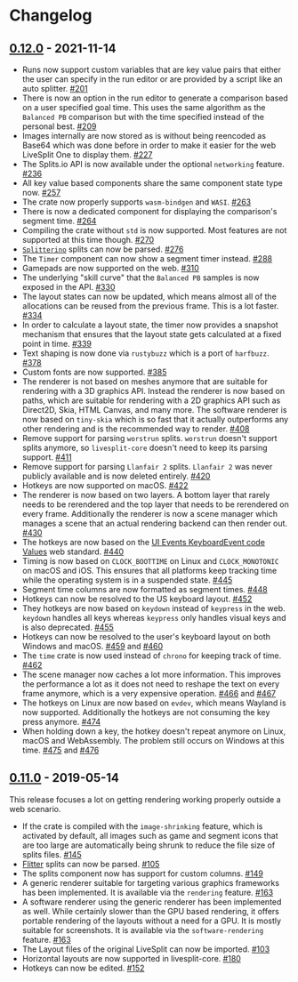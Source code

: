 # Changelog

## [0.12.0] - 2021-11-14

- Runs now support custom variables that are key value pairs that either the
  user can specify in the run editor or are provided by a script like an auto
  splitter. [#201](https://github.com/LiveSplit/livesplit-core/pull/201)
- There is now an option in the run editor to generate a comparison based on a
  user specified goal time. This uses the same algorithm as the `Balanced PB`
  comparison but with the time specified instead of the personal best.
  [#209](https://github.com/LiveSplit/livesplit-core/pull/209)
- Images internally are now stored as is without being reencoded as Base64 which
  was done before in order to make it easier for the web LiveSplit One to
  display them. [#227](https://github.com/LiveSplit/livesplit-core/pull/227)
- The Splits.io API is now available under the optional `networking` feature.
  [#236](https://github.com/LiveSplit/livesplit-core/pull/236)
- All key value based components share the same component state type now.
  [#257](https://github.com/LiveSplit/livesplit-core/pull/257)
- The crate now properly supports `wasm-bindgen` and `WASI`.
  [#263](https://github.com/LiveSplit/livesplit-core/pull/263)
- There is now a dedicated component for displaying the comparison's segment
  time. [#264](https://github.com/LiveSplit/livesplit-core/pull/264)
- Compiling the crate without `std` is now supported. Most features are not
  supported at this time though.
  [#270](https://github.com/LiveSplit/livesplit-core/pull/270)
- [`Splitterino`](https://github.com/prefixaut/splitterino) splits can now be
  parsed. [#276](https://github.com/LiveSplit/livesplit-core/pull/276)
- The `Timer` component can now show a segment timer instead.
  [#288](https://github.com/LiveSplit/livesplit-core/pull/288)
- Gamepads are now supported on the web.
  [#310](https://github.com/LiveSplit/livesplit-core/pull/310)
- The underlying "skill curve" that the `Balanced PB` samples is now exposed in
  the API. [#330](https://github.com/LiveSplit/livesplit-core/pull/330)
- The layout states can now be updated, which means almost all of the
  allocations can be reused from the previous frame. This is a lot faster.
  [#334](https://github.com/LiveSplit/livesplit-core/pull/334)
- In order to calculate a layout state, the timer now provides a snapshot
  mechanism that ensures that the layout state gets calculated at a fixed point
  in time. [#339](https://github.com/LiveSplit/livesplit-core/pull/339)
- Text shaping is now done via `rustybuzz` which is a port of `harfbuzz`.
  [#378](https://github.com/LiveSplit/livesplit-core/pull/378)
- Custom fonts are now supported.
  [#385](https://github.com/LiveSplit/livesplit-core/pull/385)
- The renderer is not based on meshes anymore that are suitable for rendering
  with a 3D graphics API. Instead the renderer is now based on paths, which are
  suitable for rendering with a 2D graphics API such as Direct2D, Skia, HTML
  Canvas, and many more. The software renderer is now based on `tiny-skia` which
  is so fast that it actually outperforms any other rendering and is the
  recommended way to render.
  [#408](https://github.com/LiveSplit/livesplit-core/pull/408)
- Remove support for parsing `worstrun` splits. `worstrun` doesn't support
  splits anymore, so `livesplit-core` doesn't need to keep its parsing support.
  [#411](https://github.com/LiveSplit/livesplit-core/pull/411)
- Remove support for parsing `Llanfair 2` splits. `Llanfair 2` was never
  publicly available and is now deleted entirely.
  [#420](https://github.com/LiveSplit/livesplit-core/pull/420)
- Hotkeys are now supported on macOS.
  [#422](https://github.com/LiveSplit/livesplit-core/pull/422)
- The renderer is now based on two layers. A bottom layer that rarely needs to
  be rerendered and the top layer that needs to be rerendered on every frame.
  Additionally the renderer is now a scene manager which manages a scene that an
  actual rendering backend can then render out.
  [#430](https://github.com/LiveSplit/livesplit-core/pull/430)
- The hotkeys are now based on the [UI Events KeyboardEvent code
  Values](https://www.w3.org/TR/uievents-code/) web standard.
  [#440](https://github.com/LiveSplit/livesplit-core/pull/440)
- Timing is now based on `CLOCK_BOOTTIME` on Linux and `CLOCK_MONOTONIC` on
  macOS and iOS. This ensures that all platforms keep tracking time while the
  operating system is in a suspended state.
  [#445](https://github.com/LiveSplit/livesplit-core/pull/445)
- Segment time columns are now formatted as segment times.
  [#448](https://github.com/LiveSplit/livesplit-core/pull/448)
- Hotkeys can now be resolved to the US keyboard layout.
  [#452](https://github.com/LiveSplit/livesplit-core/pull/452)
- They hotkeys are now based on `keydown` instead of `keypress` in the web.
  `keydown` handles all keys whereas `keypress` only handles visual keys and is
  also deprecated. [#455](https://github.com/LiveSplit/livesplit-core/pull/455)
- Hotkeys can now be resolved to the user's keyboard layout on both Windows and
  macOS. [#459](https://github.com/LiveSplit/livesplit-core/pull/459) and
  [#460](https://github.com/LiveSplit/livesplit-core/pull/460)
- The `time` crate is now used instead of `chrono` for keeping track of time.
  [#462](https://github.com/LiveSplit/livesplit-core/pull/462)
- The scene manager now caches a lot more information. This improves the
  performance a lot as it does not need to reshape the text on every frame
  anymore, which is a very expensive operation.
  [#466](https://github.com/LiveSplit/livesplit-core/pull/466) and
  [#467](https://github.com/LiveSplit/livesplit-core/pull/467)
- The hotkeys on Linux are now based on `evdev`, which means Wayland is now
  supported. Additionally the hotkeys are not consuming the key press anymore.
  [#474](https://github.com/LiveSplit/livesplit-core/pull/474)
- When holding down a key, the hotkey doesn't repeat anymore on Linux, macOS and
  WebAssembly. The problem still occurs on Windows at this time.
  [#475](https://github.com/LiveSplit/livesplit-core/pull/475) and
  [#476](https://github.com/LiveSplit/livesplit-core/pull/476)

## [0.11.0] - 2019-05-14

This release focuses a lot on getting rendering working properly outside a web
scenario.

- If the crate is compiled with the `image-shrinking` feature, which is
  activated by default, all images such as game and segment icons that are too
  large are automatically being shrunk to reduce the file size of splits files.
  [#145](https://github.com/LiveSplit/livesplit-core/pull/145)
- [Flitter](https://github.com/alexozer/flitter) splits can now be parsed.
  [#105](https://github.com/LiveSplit/livesplit-core/issues/150)
- The splits component now has support for custom columns.
  [#149](https://github.com/LiveSplit/livesplit-core/pull/149)
- A generic renderer suitable for targeting various graphics frameworks has been
  implemented. It is available via the `rendering` feature.
  [#163](https://github.com/LiveSplit/livesplit-core/pull/163)
- A software renderer using the generic renderer has been implemented as well.
  While certainly slower than the GPU based rendering, it offers portable
  rendering of the layouts without a need for a GPU. It is mostly suitable for
  screenshots. It is available via the `software-rendering` feature.
  [#163](https://github.com/LiveSplit/livesplit-core/pull/163)
- The Layout files of the original LiveSplit can now be imported.
  [#103](https://github.com/LiveSplit/livesplit-core/pull/103)
- Horizontal layouts are now supported in livesplit-core.
  [#180](https://github.com/LiveSplit/livesplit-core/pull/180)
- Hotkeys can now be edited.
  [#152](https://github.com/LiveSplit/livesplit-core/pull/152)

[0.12.0]: https://github.com/linebender/druid/compare/v0.11.0...v0.12.0
[0.11.0]: https://github.com/linebender/druid/compare/v0.10.0...v0.11.0

